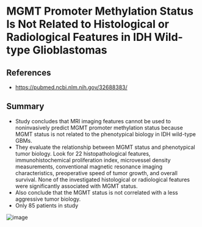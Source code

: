# MGMT Promoter Methylation Status Is Not Related to Histological or Radiological Features in IDH Wild-type Glioblastomas
## References
* https://pubmed.ncbi.nlm.nih.gov/32688383/ 

## Summary
* Study concludes that MRI imaging features cannot be used to noninvasively predict MGMT promoter methylation status because MGMT status is not related to the phenotypical biology in IDH wild-type GBMs.
* They evaluate the relationship between MGMT status and phenotypical tumor biology. Look for 22 histopathological features, immunohistochemical proliferation index, microvessel density measurements, conventional magnetic resonance imaging characteristics, preoperative speed of tumor growth, and overall survival. None of the investigated histological or radiological features were significantly associated with MGMT status. 
* Also conclude that the MGMT status is not correlated with a less aggressive tumor biology.
* Only 85 patients in study

![image](https://user-images.githubusercontent.com/5284312/232323574-caec3698-49f1-4f9c-86ec-c1088cbcdb3a.png)
